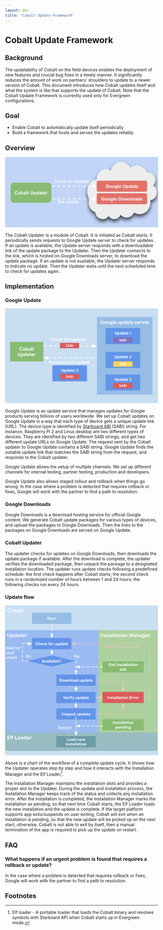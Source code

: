 ```yaml
---
layout: doc
title: "Cobalt Update Framework"
---
```

# Cobalt Update Framework

## Background

The updatability of Cobalt on the field devices enables the deployment of new
features and crucial bug fixes in a timely manner. It significantly reduces the
amount of work on partners’ shoulders to update to a newer version of Cobalt.
This document introduces how Cobalt updates itself and what the system is like
that supports the update of Cobalt. Note that the Cobalt Update Framework is
currently used only for Evergreen configurations.

## Goal

*   Enable Cobalt to automatically update itself periodically
*   Build a framework that hosts and serves the updates reliably

## Overview

![Cobalt Update Overview](resources/cobalt_update_overview.png)

The Cobalt Updater is a module of Cobalt. It is initiated as Cobalt starts. It
periodically sends requests to Google Update server to check for updates. If an
update is available, the Update server responds with a downloadable link of the
update package to the Updater. Then the Updater connects to the link, which is
hosted on Google Downloads server, to download the update package. If an update
is not available, the Updater server responds to indicate no update. Then the
Updater waits until the next scheduled time to check for updates again.

## Implementation

### Google Update

![Cobalt Update Interaction](resources/cobalt_update_interaction.png)

Google Update is an update service that manages updates for Google products
serving billions of users worldwide. We set up Cobalt updates on Google Update
in a way that each type of device gets a unique update link (URL). The device
type is identified by [Starboard
ABI](../starboard_abi.md)
(SABI) string. For instance, Raspberry Pi 2 and Linux desktop are two different
types of devices. They are identified by two different SABI strings, and get two
different update URLs on Google Update. The request sent by the Cobalt updater
to Google Update  contains a SABI string. Google Update finds the suitable
update link that matches the SABI string from the request, and responds to the
Cobalt updater.

Google Update allows the setup of multiple channels. We set up different
channels for internal testing, partner testing, production and developers.

Google Update also allows staged rollout and rollback when things go wrong. In
the case where a problem is detected that requires rollback or fixes, Google
will work with the partner to find a path to resolution.

### Google Downloads

Google Downloads is a download hosting service for official Google content. We
generate Cobalt update packages for various types of devices, and upload the
packages to Google Downloads. Then the links to the packages on Google Downloads
are served on Google Update.

### Cobalt Updater

The updater checks for updates on Google Downloads, then downloads the update
package if available. After the download is complete, the updater verifies the
downloaded package, then unpack the package to a designated installation
location. The updater runs update checks following a predefined schedule: the
first check happens after Cobalt starts; the second check runs in a randomized
number of hours between 1 and 24 hours; the following checks run every 24 hours.

### Update flow

![Cobalt Update Flow](resources/cobalt_update_flow.png)

Above is a chart of the workflow of a complete update cycle. It shows how the
Updater operates step by step and how it interacts with the Installation Manager
and the Elf Loader[^1].

The Installation Manager maintains the installation slots and provides a proper
slot to the Updater. During the update and installation process, the
Installation Manager keeps track of the status and collects any installation
error. After the installation is completed, the Installation Manager marks the
installation as pending, so that next time Cobalt starts, the Elf Loader loads
the new installation and the update is complete. If the target platform supports
app exits/suspends on user exiting, Cobalt will exit when an installation is
pending, so that the new update will be picked up on the next start; otherwise,
Cobalt is not able to exit by itself, then a manual termination of the app is
required to pick up the update on restart.

## FAQ

### What happens if an urgent problem is found that requires a rollback or update?

In the case where a problem is detected that requires rollback or fixes, Google
will work with the partner to find a path to resolution.

<!-- Footnotes themselves at the bottom. -->
## Footnotes

[^1]: Elf loader - A portable loader that loads the Cobalt binary and resolves
     symbols with Starboard API when Cobalt starts up in Evergreen mode.
